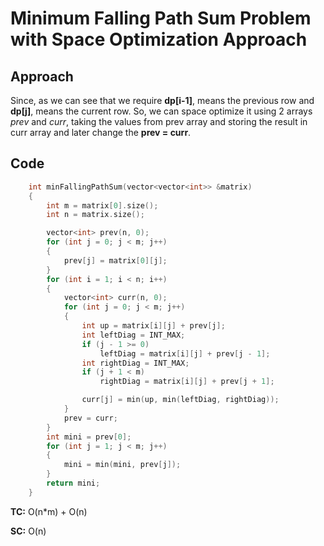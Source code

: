 # Minimum Falling Path Sum Problem with Space Optimization Approach

## Approach

Since, as we can see that we require **dp[i-1]**, means the previous row and **dp[j]**, means the current row. So, we can space optimize it using 2 arrays _prev_ and _curr_, taking the values from prev array and storing the result in curr array and later change the **prev = curr**.

## Code

```c++
    int minFallingPathSum(vector<vector<int>> &matrix)
    {
        int m = matrix[0].size();
        int n = matrix.size();

        vector<int> prev(n, 0);
        for (int j = 0; j < m; j++)
        {
            prev[j] = matrix[0][j];
        }
        for (int i = 1; i < n; i++)
        {
            vector<int> curr(n, 0);
            for (int j = 0; j < m; j++)
            {
                int up = matrix[i][j] + prev[j];
                int leftDiag = INT_MAX;
                if (j - 1 >= 0)
                    leftDiag = matrix[i][j] + prev[j - 1];
                int rightDiag = INT_MAX;
                if (j + 1 < m)
                    rightDiag = matrix[i][j] + prev[j + 1];

                curr[j] = min(up, min(leftDiag, rightDiag));
            }
            prev = curr;
        }
        int mini = prev[0];
        for (int j = 1; j < m; j++)
        {
            mini = min(mini, prev[j]);
        }
        return mini;
    }

```

**TC:** O(n\*m) + O(n)

**SC:** O(n)
